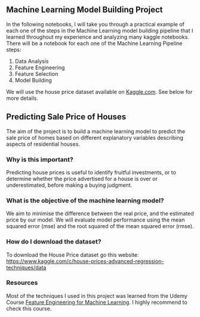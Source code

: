 ## Machine Learning Model Building Project

In the following notebooks, I will take you through a practical example of each one of the steps in the Machine Learning model building pipeline that I learned throughout my experience and analyzing many kaggle notebooks. There will be a notebook for each one of the Machine Learning Pipeline steps:

1. Data Analysis
2. Feature Engineering
3. Feature Selection
4. Model Building

We will use the house price dataset available on [Kaggle.com](https://www.kaggle.com/c/house-prices-advanced-regression-techniques/data). See below for more details.

## Predicting Sale Price of Houses

The aim of the project is to build a machine learning model to predict the sale price of homes based on different explanatory variables describing aspects of residential houses. 

### Why is this important? 

Predicting house prices is useful to identify fruitful investments, or to determine whether the price advertised for a house is over or underestimated, before making a buying judgment.

### What is the objective of the machine learning model?

We aim to minimise the difference between the real price, and the estimated price by our model. We will evaluate model performance using the mean squared error (mse) and the root squared of the mean squared error (rmse).

### How do I download the dataset?

To download the House Price dataset go this website:
https://www.kaggle.com/c/house-prices-advanced-regression-techniques/data

### Resources

Most of the techniques I used in this project was learned from the Udemy Course [Feature Engineering for Machine Learning](https://www.udemy.com/course/feature-engineering-for-machine-learning/). I highly recommend to check this course. 
